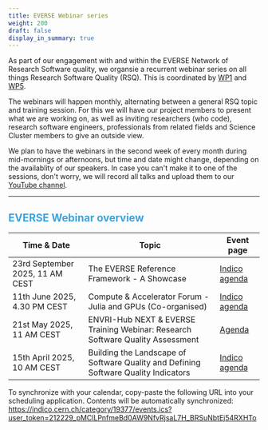 ```yaml
---
title: EVERSE Webinar series
weight: 200
draft: false
display_in_summary: true
---
```

As part of our engagement with and within the EVERSE Network of Research Software quality, we organsie a recurrent webinar series on all things Research Software Quality (RSQ). This is coordinated by [WP1](workpackages/01_framework_european_network/) and [WP5](/workpackages/05_capacity_and_recognition/).

The webinars will happen monthly, alternating between a general RSQ topic and training session. For this we will have our project members to present what we are working on, as well as inviting researchers (who code), research software engineers, professionals from related fields and Science Cluster members to give an outside view.

We plan to have the webinars in the second week of every month during mid-mornings or afternoons, but time and date might change, depending on the availablity of our speakers. In case you can't make it to one of the sessions, don't worry, we will record all talks and upload them to our [YouTube channel](https://www.youtube.com/@EVERSE-Network).
___

## <font color="3ea3dc"> EVERSE Webinar overview </font>

| **Time & Date** | **Topic** | **Event page** |
|---|---|---|
|23rd September 2025, 11 AM CEST | The EVERSE Reference Framework - A Showcase | [Indico agenda](https://indico.cern.ch/event/1588342/)
| 11th June 2025, 4.30 PM CEST | Compute & Accelerator Forum - Julia and GPUs (Co-organised) | [Indico agenda](https://indico.cern.ch/event/1472683/) |
| 21st May 2025, 11 AM CEST | ENVRI-Hub NEXT & EVERSE Training Webinar: Research Software Quality Assessment | [Agenda](https://envri.eu/envri-hub-next-everse-training-webinar-research-software-quality-assessment/) |
| 15th April 2025, 10 AM CEST | Building the Landscape of Software Quality and Defining Software Quality Indicators | [Indico agenda](https://indico.cern.ch/event/1531998/) |

To synchronize with your calendar, copy-paste the following URL into your scheduling application. Contents will be automatically synchronized: <https://indico.cern.ch/category/19377/events.ics?user_token=212229_pMClLPnfmeBd0AW9NfvRjsaL7H_BRSuNbtEj54RXHTo>

